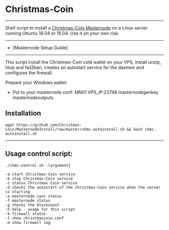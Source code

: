 # Christmas-Coin
---
Shell script to install a [Christmas-Coin Masternode](https://christmas-coin.net/) on a Linux server running Ubuntu 16.04 or 18.04. Use it on your own risk.

---
+ [Masternode Setup Guide]
---
This script install the Christmas-Coin cold wallet on your VPS, install unzip, htop and fail2ban, creates an autostart service for the daemon and configures the firewall.

Prepare your Windows wallet:

- Put to your masternode.conf: MN01 VPS_IP:23798 masternodegenkey masternodeoutputs

## Installation
```
wget https://github.com/Christmas-Coin/MasternodeInstall/raw/master/chmc-autoinstall.sh && bash chmc-autoinstall.sh
```
---
## Usage control script:

```
./chmc-control.sh -[argument]

-a start Christmas-Coin service
-b stop Christmas-Coin service
-c status Christmas-Coin service
-d checks the autostart of the Christmas-Coin service when the server is starting
-e masternode sync status
-f masternode status
-g checks the blockcount
-h help - usage for this script
-k firewall status
-l show christmascoin.conf
-m show firewall log
```
